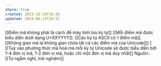 ```yaml
---
share: true
created: 2023-10-24T18:26
updated: 2024-08-13T20:51
---
```

[[Điểm mã không phải là cách để máy tính lưu ký tự]] 
[[Mỗi điểm mã được biểu diễn dưới dạng U+XXYYYY]]. [[Các ký tự ASCII có 1 điểm mã]]. [[Không gian mã là không gian chứa tất cả các điểm mã của Unicode]]] ] 
[[Tuỳ vào phương thức mã hoá mà mỗi ký tự Unicode sẽ được biểu diễn bởi 1-4 đơn vị mã, 1-2 đơn vị mã, hoặc chỉ một đơn vị mã duy nhất]]
Nguồn:: [[Tự ngẫm nghĩ, trải nghiệm]]
